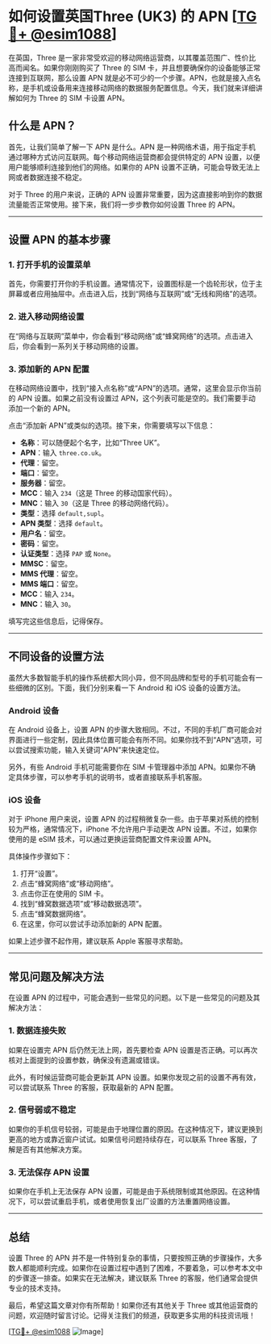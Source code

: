 # 如何设置英国Three (UK3) 的 APN [[TG💪+ @esim1088](https://t.me/s/esim1088)]

在英国，Three 是一家非常受欢迎的移动网络运营商，以其覆盖范围广、性价比高而闻名。如果你刚刚购买了 Three 的 SIM 卡，并且想要确保你的设备能够正常连接到互联网，那么设置 APN 就是必不可少的一个步骤。APN，也就是接入点名称，是手机或设备用来连接移动网络的数据服务配置信息。今天，我们就来详细讲解如何为 Three 的 SIM 卡设置 APN。

## 什么是 APN？

首先，让我们简单了解一下 APN 是什么。APN 是一种网络术语，用于指定手机通过哪种方式访问互联网。每个移动网络运营商都会提供特定的 APN 设置，以便用户能够顺利连接到他们的网络。如果你的 APN 设置不正确，可能会导致无法上网或者数据连接不稳定。

对于 Three 的用户来说，正确的 APN 设置非常重要，因为这直接影响到你的数据流量能否正常使用。接下来，我们将一步步教你如何设置 Three 的 APN。

---

## 设置 APN 的基本步骤

### 1. 打开手机的设置菜单

首先，你需要打开你的手机设置。通常情况下，设置图标是一个齿轮形状，位于主屏幕或者应用抽屉中。点击进入后，找到“网络与互联网”或“无线和网络”的选项。

### 2. 进入移动网络设置

在“网络与互联网”菜单中，你会看到“移动网络”或“蜂窝网络”的选项。点击进入后，你会看到一系列关于移动网络的设置。

### 3. 添加新的 APN 配置

在移动网络设置中，找到“接入点名称”或“APN”的选项。通常，这里会显示你当前的 APN 设置。如果之前没有设置过 APN，这个列表可能是空的。我们需要手动添加一个新的 APN。

点击“添加新 APN”或类似的选项。接下来，你需要填写以下信息：

- **名称**：可以随便起个名字，比如“Three UK”。
- **APN**：输入 `three.co.uk`。
- **代理**：留空。
- **端口**：留空。
- **服务器**：留空。
- **MCC**：输入 `234`（这是 Three 的移动国家代码）。
- **MNC**：输入 `30`（这是 Three 的移动网络代码）。
- **类型**：选择 `default,supl`。
- **APN 类型**：选择 `default`。
- **用户名**：留空。
- **密码**：留空。
- **认证类型**：选择 `PAP` 或 `None`。
- **MMSC**：留空。
- **MMS 代理**：留空。
- **MMS 端口**：留空。
- **MCC**：输入 `234`。
- **MNC**：输入 `30`。

填写完这些信息后，记得保存。

---

## 不同设备的设置方法

虽然大多数智能手机的操作系统都大同小异，但不同品牌和型号的手机可能会有一些细微的区别。下面，我们分别来看一下 Android 和 iOS 设备的设置方法。

### Android 设备

在 Android 设备上，设置 APN 的步骤大致相同。不过，不同的手机厂商可能会对界面进行一些定制，因此具体位置可能会有所不同。如果你找不到“APN”选项，可以尝试搜索功能，输入关键词“APN”来快速定位。

另外，有些 Android 手机可能需要你在 SIM 卡管理器中添加 APN。如果你不确定具体步骤，可以参考手机的说明书，或者直接联系手机客服。

### iOS 设备

对于 iPhone 用户来说，设置 APN 的过程稍微复杂一些。由于苹果对系统的控制较为严格，通常情况下，iPhone 不允许用户手动更改 APN 设置。不过，如果你使用的是 eSIM 技术，可以通过更换运营商配置文件来设置 APN。

具体操作步骤如下：

1. 打开“设置”。
2. 点击“蜂窝网络”或“移动网络”。
3. 点击你正在使用的 SIM 卡。
4. 找到“蜂窝数据选项”或“移动数据选项”。
5. 点击“蜂窝数据网络”。
6. 在这里，你可以尝试手动添加新的 APN 配置。

如果上述步骤不起作用，建议联系 Apple 客服寻求帮助。

---

## 常见问题及解决方法

在设置 APN 的过程中，可能会遇到一些常见的问题。以下是一些常见的问题及其解决方法：

### 1. 数据连接失败

如果在设置完 APN 后仍然无法上网，首先要检查 APN 设置是否正确。可以再次核对上面提到的设置参数，确保没有遗漏或错误。

此外，有时候运营商可能会更新其 APN 设置。如果你发现之前的设置不再有效，可以尝试联系 Three 的客服，获取最新的 APN 配置。

### 2. 信号弱或不稳定

如果你的手机信号较弱，可能是由于地理位置的原因。在这种情况下，建议更换到更高的地方或靠近窗户试试。如果信号问题持续存在，可以联系 Three 客服，了解是否有其他解决方案。

### 3. 无法保存 APN 设置

如果你在手机上无法保存 APN 设置，可能是由于系统限制或其他原因。在这种情况下，可以尝试重启手机，或者使用恢复出厂设置的方法重置网络设置。

---

## 总结

设置 Three 的 APN 并不是一件特别复杂的事情，只要按照正确的步骤操作，大多数人都能顺利完成。如果你在设置过程中遇到了困难，不要着急，可以参考本文中的步骤逐一排查。如果实在无法解决，建议联系 Three 的客服，他们通常会提供专业的技术支持。

最后，希望这篇文章对你有所帮助！如果你还有其他关于 Three 或其他运营商的问题，欢迎随时留言讨论。记得关注我们的频道，获取更多实用的科技资讯哦！

[[TG💪+ @esim1088](https://t.me/s/esim1088) ![Image](https://i.postimg.cc/4NQfJmqS/Snipaste-2025-05-13-00-14-12.png)]